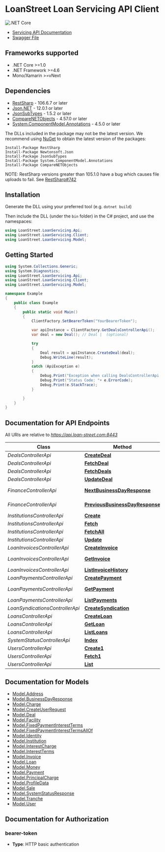 # LoanStreet Loan Servicing API Client 

![.NET Core](https://github.com/loanstreet-usa/LoanServicingAPI-Client/workflows/.NET%20Core/badge.svg)

- [Servicing API Documentation](https://api.loan-street.com/docs/index.html)
- [Swagger File](https://api.loan-street.com:8443/v1/api-docs)

<a name="frameworks-supported"></a>
## Frameworks supported
- .NET Core >=1.0
- .NET Framework >=4.6
- Mono/Xamarin >=vNext

<a name="dependencies"></a>
## Dependencies

- [RestSharp](https://www.nuget.org/packages/RestSharp) - 106.6.7 or later
- [Json.NET](https://www.nuget.org/packages/Newtonsoft.Json/) - 12.0.1 or later
- [JsonSubTypes](https://www.nuget.org/packages/JsonSubTypes/) - 1.5.2 or later
- [CompareNETObjects](https://www.nuget.org/packages/CompareNETObjects) - 4.57.0 or later
- [System.ComponentModel.Annotations](https://www.nuget.org/packages/System.ComponentModel.Annotations) - 4.5.0 or later

The DLLs included in the package may not be the latest version. We recommend using [NuGet](https://docs.nuget.org/consume/installing-nuget) to obtain the latest version of the packages:
```
Install-Package RestSharp
Install-Package Newtonsoft.Json
Install-Package JsonSubTypes
Install-Package System.ComponentModel.Annotations
Install-Package CompareNETObjects
```

NOTE: RestSharp versions greater than 105.1.0 have a bug which causes file uploads to fail. See [RestSharp#742](https://github.com/restsharp/RestSharp/issues/742)

<a name="installation"></a>
## Installation
Generate the DLL using your preferred tool (e.g. `dotnet build`)

Then include the DLL (under the `bin` folder) in the C# project, and use the namespaces:
```csharp
using LoanStreet.LoanServicing.Api;
using LoanStreet.LoanServicing.Client;
using LoanStreet.LoanServicing.Model;
```
<a name="getting-started"></a>
## Getting Started

```csharp
using System.Collections.Generic;
using System.Diagnostics;
using LoanStreet.LoanServicing.Api;
using LoanStreet.LoanServicing.Client;
using LoanStreet.LoanServicing.Model;

namespace Example
{
    public class Example
    {
        public static void Main()
        {
            ClientFactory.SetBearerToken("YourBearerToken");

            var apiInstance = ClientFactory.GetDealsControllerApi();
            var deal = new Deal(); // Deal |  (optional) 

            try
            {
                Deal result = apiInstance.CreateDeal(deal);
                Debug.WriteLine(result);
            }
            catch (ApiException e)
            {
                Debug.Print("Exception when calling DealsControllerApi.CreateDeal: " + e.Message );
                Debug.Print("Status Code: "+ e.ErrorCode);
                Debug.Print(e.StackTrace);
            }

        }
    }
}
```

<a name="documentation-for-api-endpoints"></a>
## Documentation for API Endpoints

All URIs are relative to *https://api.loan-street.com:8443*

Class | Method | HTTP request | Description
------------ | ------------- | ------------- | -------------
*DealsControllerApi* | [**CreateDeal**](docs/DealsControllerApi.md#createdeal) | **POST** /v1/private/deals | 
*DealsControllerApi* | [**FetchDeal**](docs/DealsControllerApi.md#fetchdeal) | **GET** /v1/private/deals/{dealId} | 
*DealsControllerApi* | [**FetchDeals**](docs/DealsControllerApi.md#fetchdeals) | **GET** /v1/private/deals | 
*DealsControllerApi* | [**UpdateDeal**](docs/DealsControllerApi.md#updatedeal) | **PUT** /v1/private/deals/{dealId} | 
*FinanceControllerApi* | [**NextBusinessDayResponse**](docs/FinanceControllerApi.md#nextbusinessdayresponse) | **GET** /v1/public/finance/next-business-day/{inputDate} | 
*FinanceControllerApi* | [**PreviousBusinessDayResponse**](docs/FinanceControllerApi.md#previousbusinessdayresponse) | **GET** /v1/public/finance/previous-business-day/{inputDate} | 
*InstitutionsControllerApi* | [**Create**](docs/InstitutionsControllerApi.md#create) | **POST** /v1/private/institutions | 
*InstitutionsControllerApi* | [**Fetch**](docs/InstitutionsControllerApi.md#fetch) | **GET** /v1/private/institutions/{institutionId} | 
*InstitutionsControllerApi* | [**FetchAll**](docs/InstitutionsControllerApi.md#fetchall) | **GET** /v1/private/institutions | 
*InstitutionsControllerApi* | [**Update**](docs/InstitutionsControllerApi.md#update) | **PUT** /v1/private/institutions/{institutionId} | 
*LoanInvoicesControllerApi* | [**CreateInvoice**](docs/LoanInvoicesControllerApi.md#createinvoice) | **POST** /v1/private/loans/{loanId}/invoices | 
*LoanInvoicesControllerApi* | [**GetInvoice**](docs/LoanInvoicesControllerApi.md#getinvoice) | **GET** /v1/private/loans/{loanId}/invoices/{invoiceId} | 
*LoanInvoicesControllerApi* | [**ListInvoiceHistory**](docs/LoanInvoicesControllerApi.md#listinvoicehistory) | **GET** /v1/private/loans/{loanId}/invoices | 
*LoanPaymentsControllerApi* | [**CreatePayment**](docs/LoanPaymentsControllerApi.md#createpayment) | **POST** /v1/private/loans/{loanId}/payments | 
*LoanPaymentsControllerApi* | [**GetPayment**](docs/LoanPaymentsControllerApi.md#getpayment) | **GET** /v1/private/loans/{loanId}/payments/{paymentId} | 
*LoanPaymentsControllerApi* | [**ListPayments**](docs/LoanPaymentsControllerApi.md#listpayments) | **GET** /v1/private/loans/{loanId}/payments | 
*LoanSyndicationsControllerApi* | [**CreateSyndication**](docs/LoanSyndicationsControllerApi.md#createsyndication) | **POST** /v1/private/loans/{loanId}/syndications | 
*LoansControllerApi* | [**CreateLoan**](docs/LoansControllerApi.md#createloan) | **POST** /v1/private/loans | 
*LoansControllerApi* | [**GetLoan**](docs/LoansControllerApi.md#getloan) | **GET** /v1/private/loans/{loanId} | 
*LoansControllerApi* | [**ListLoans**](docs/LoansControllerApi.md#listloans) | **GET** /v1/private/loans | 
*SystemStatusControllerApi* | [**Index**](docs/SystemStatusControllerApi.md#index) | **GET** /v1/public/status | 
*UsersControllerApi* | [**Create1**](docs/UsersControllerApi.md#create1) | **POST** /v1/private/users | 
*UsersControllerApi* | [**Fetch1**](docs/UsersControllerApi.md#fetch1) | **GET** /v1/private/users/{userId} | 
*UsersControllerApi* | [**List**](docs/UsersControllerApi.md#list) | **GET** /v1/private/users | 


<a name="documentation-for-models"></a>
## Documentation for Models

 - [Model.Address](docs/Address.md)
 - [Model.BusinessDayResponse](docs/BusinessDayResponse.md)
 - [Model.Charge](docs/Charge.md)
 - [Model.CreateUserRequest](docs/CreateUserRequest.md)
 - [Model.Deal](docs/Deal.md)
 - [Model.Facility](docs/Facility.md)
 - [Model.FixedPaymentInterestTerms](docs/FixedPaymentInterestTerms.md)
 - [Model.FixedPaymentInterestTermsAllOf](docs/FixedPaymentInterestTermsAllOf.md)
 - [Model.Identity](docs/Identity.md)
 - [Model.Institution](docs/Institution.md)
 - [Model.InterestCharge](docs/InterestCharge.md)
 - [Model.InterestTerms](docs/InterestTerms.md)
 - [Model.Invoice](docs/Invoice.md)
 - [Model.Loan](docs/Loan.md)
 - [Model.Money](docs/Money.md)
 - [Model.Payment](docs/Payment.md)
 - [Model.PrincipalCharge](docs/PrincipalCharge.md)
 - [Model.ProfileData](docs/ProfileData.md)
 - [Model.Sale](docs/Sale.md)
 - [Model.SystemStatusResponse](docs/SystemStatusResponse.md)
 - [Model.Tranche](docs/Tranche.md)
 - [Model.User](docs/User.md)


<a name="documentation-for-authorization"></a>
## Documentation for Authorization

<a name="bearer-token"></a>
### bearer-token

- **Type**: HTTP basic authentication

